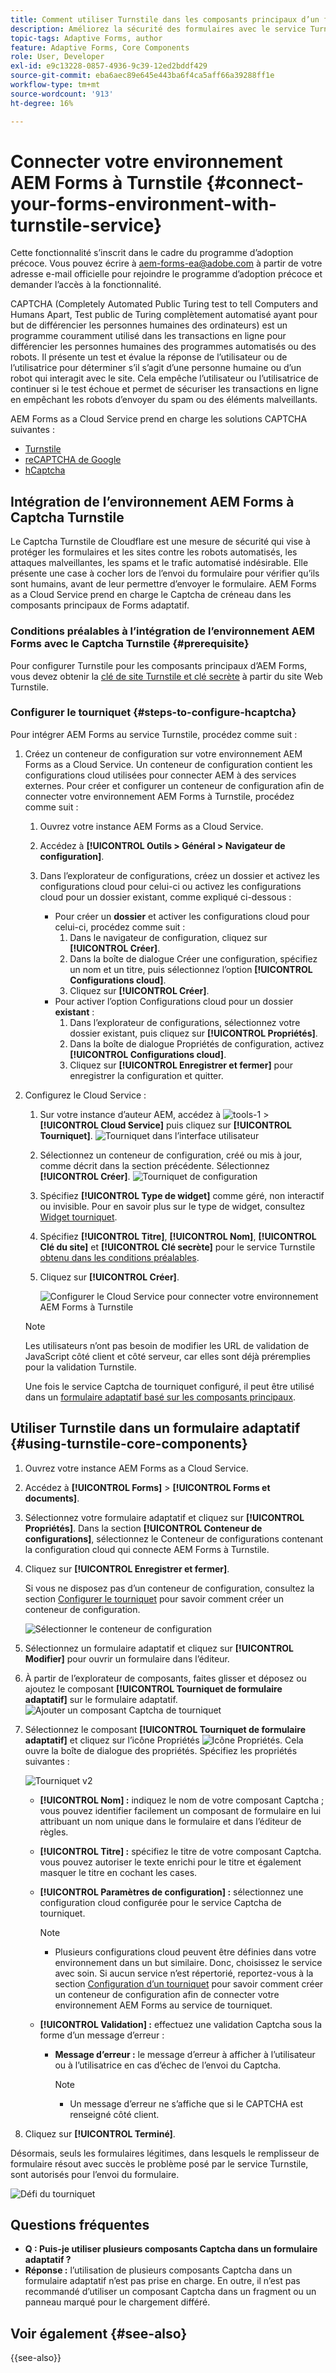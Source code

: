 ```yaml
---
title: Comment utiliser Turnstile dans les composants principaux d’un formulaire adaptatif AEM ?
description: Améliorez la sécurité des formulaires avec le service Turnstile sans effort. Guide détaillé inclus.
topic-tags: Adaptive Forms, author
feature: Adaptive Forms, Core Components
role: User, Developer
exl-id: e9c13228-0857-4936-9c39-12ed2bddf429
source-git-commit: eba6aec89e645e443ba6f4ca5aff66a39288ff1e
workflow-type: tm+mt
source-wordcount: '913'
ht-degree: 16%

---
```


# Connecter votre environnement AEM Forms à Turnstile {#connect-your-forms-environment-with-turnstile-service}

<span class="preview"> Cette fonctionnalité s’inscrit dans le cadre du programme d’adoption précoce. Vous pouvez écrire à aem-forms-ea@adobe.com à partir de votre adresse e-mail officielle pour rejoindre le programme d’adoption précoce et demander l’accès à la fonctionnalité. </span>

CAPTCHA (Completely Automated Public Turing test to tell Computers and Humans Apart, Test public de Turing complètement automatisé ayant pour but de différencier les personnes humaines des ordinateurs) est un programme couramment utilisé dans les transactions en ligne pour différencier les personnes humaines des programmes automatisés ou des robots. Il présente un test et évalue la réponse de l’utilisateur ou de l’utilisatrice pour déterminer s’il s’agit d’une personne humaine ou d’un robot qui interagit avec le site. Cela empêche l’utilisateur ou l’utilisatrice de continuer si le test échoue et permet de sécuriser les transactions en ligne en empêchant les robots d’envoyer du spam ou des éléments malveillants.

AEM Forms as a Cloud Service prend en charge les solutions CAPTCHA suivantes :


* [Turnstile](/help/forms/integrate-adaptive-forms-turnstile-core-components.md)
* [reCAPTCHA de Google](/help/forms/captcha-adaptive-forms-core-components.md)
* [hCaptcha](/help/forms/integrate-adaptive-forms-hcaptcha-core-components.md)

<!-- ![Turnstile](assets/Turnstile-challenge.png)-->

## Intégration de l’environnement AEM Forms à Captcha Turnstile

Le Captcha Turnstile de Cloudflare est une mesure de sécurité qui vise à protéger les formulaires et les sites contre les robots automatisés, les attaques malveillantes, les spams et le trafic automatisé indésirable. Elle présente une case à cocher lors de l’envoi du formulaire pour vérifier qu’ils sont humains, avant de leur permettre d’envoyer le formulaire. AEM Forms as a Cloud Service prend en charge le Captcha de créneau dans les composants principaux de Forms adaptatif.

### Conditions préalables à l’intégration de l’environnement AEM Forms avec le Captcha Turnstile {#prerequisite}

Pour configurer Turnstile pour les composants principaux d’AEM Forms, vous devez obtenir la [clé de site Turnstile et clé secrète](https://developers.cloudflare.com/turnstile/get-started/) à partir du site Web Turnstile.

### Configurer le tourniquet {#steps-to-configure-hcaptcha}

Pour intégrer AEM Forms au service Turnstile, procédez comme suit :

1. Créez un conteneur de configuration sur votre environnement AEM Forms as a Cloud Service. Un conteneur de configuration contient les configurations cloud utilisées pour connecter AEM à des services externes. Pour créer et configurer un conteneur de configuration afin de connecter votre environnement AEM Forms à Turnstile, procédez comme suit :
   1. Ouvrez votre instance AEM Forms as a Cloud Service.
   1. Accédez à **[!UICONTROL Outils > Général > Navigateur de configuration]**.
   1. Dans l’explorateur de configurations, créez un dossier et activez les configurations cloud pour celui-ci ou activez les configurations cloud pour un dossier existant, comme expliqué ci-dessous :

      * Pour créer un **dossier** et activer les configurations cloud pour celui-ci, procédez comme suit :
         1. Dans le navigateur de configuration, cliquez sur **[!UICONTROL Créer]**.
         1. Dans la boîte de dialogue Créer une configuration, spécifiez un nom et un titre, puis sélectionnez l’option **[!UICONTROL Configurations cloud]**.
         1. Cliquez sur **[!UICONTROL Créer]**.
      * Pour activer l’option Configurations cloud pour un dossier **existant** :
         1. Dans l’explorateur de configurations, sélectionnez votre dossier existant, puis cliquez sur **[!UICONTROL Propriétés]**.
         1. Dans la boîte de dialogue Propriétés de configuration, activez **[!UICONTROL Configurations cloud]**.
         1. Cliquez sur **[!UICONTROL Enregistrer et fermer]** pour enregistrer la configuration et quitter.

1. Configurez le Cloud Service :
   1. Sur votre instance d’auteur AEM, accédez à ![tools-1](assets/tools-1.png) > **[!UICONTROL Cloud Service]** puis cliquez sur **[!UICONTROL Tourniquet]**.
      ![Tourniquet dans l’interface utilisateur](assets/turnstile-in-ui.png)
   1. Sélectionnez un conteneur de configuration, créé ou mis à jour, comme décrit dans la section précédente. Sélectionnez **[!UICONTROL Créer]**.
      ![Tourniquet de configuration](assets/config-hcaptcha.png)
   1. Spécifiez **[!UICONTROL Type de widget]** comme géré, non interactif ou invisible. Pour en savoir plus sur le type de widget, consultez [Widget tourniquet](https://developers.cloudflare.com/turnstile/concepts/widget/).
   1. Spécifiez **[!UICONTROL Titre]**, **[!UICONTROL Nom]**, **[!UICONTROL Clé du site]** et **[!UICONTROL Clé secrète]** pour le service Turnstile [obtenu dans les conditions préalables](#prerequisite).
   1. Cliquez sur **[!UICONTROL Créer]**.

      ![Configurer le Cloud Service pour connecter votre environnement AEM Forms à Turnstile](assets/config-turntstile-cc.png)

   >[!NOTE]
   > Les utilisateurs n’ont pas besoin de modifier les URL de validation de JavaScript côté client et côté serveur, car elles sont déjà préremplies pour la validation Turnstile.

   Une fois le service Captcha de tourniquet configuré, il peut être utilisé dans un [formulaire adaptatif basé sur les composants principaux](https://experienceleague.adobe.com/fr/docs/experience-manager-core-components/using/adaptive-forms/introduction).

## Utiliser Turnstile dans un formulaire adaptatif {#using-turnstile-core-components}

1. Ouvrez votre instance AEM Forms as a Cloud Service.
1. Accédez à **[!UICONTROL Forms]** > **[!UICONTROL Forms et documents]**.
1. Sélectionnez votre formulaire adaptatif et cliquez sur **[!UICONTROL Propriétés]**. Dans la section **[!UICONTROL Conteneur de configurations]**, sélectionnez le Conteneur de configurations contenant la configuration cloud qui connecte AEM Forms à Turnstile.
1. Cliquez sur **[!UICONTROL Enregistrer et fermer]**.

   Si vous ne disposez pas d’un conteneur de configuration, consultez la section [Configurer le tourniquet](#steps-to-configure-hcaptcha) pour savoir comment créer un conteneur de configuration.

   ![Sélectionner le conteneur de configuration](/help/forms/assets/captcha-properties.png)

1. Sélectionnez un formulaire adaptatif et cliquez sur **[!UICONTROL Modifier]** pour ouvrir un formulaire dans l’éditeur.
1. À partir de l’explorateur de composants, faites glisser et déposez ou ajoutez le composant **[!UICONTROL Tourniquet de formulaire adaptatif]** sur le formulaire adaptatif.
   ![Ajouter un composant Captcha de tourniquet](/help/forms/assets/turnstile-v2.png)
1. Sélectionnez le composant **[!UICONTROL Tourniquet de formulaire adaptatif]** et cliquez sur l’icône Propriétés ![Icône Propriétés](assets/configure-icon.svg). Cela ouvre la boîte de dialogue des propriétés. Spécifiez les propriétés suivantes :

   ![Tourniquet v2](assets/turnstile-settings-for-v2.png)

   * **[!UICONTROL Nom] :** indiquez le nom de votre composant Captcha ; vous pouvez identifier facilement un composant de formulaire en lui attribuant un nom unique dans le formulaire et dans l’éditeur de règles.
   * **[!UICONTROL Titre] :** spécifiez le titre de votre composant Captcha. vous pouvez autoriser le texte enrichi pour le titre et également masquer le titre en cochant les cases.
   * **[!UICONTROL Paramètres de configuration] :** sélectionnez une configuration cloud configurée pour le service Captcha de tourniquet.
     >[!NOTE]
     >* Plusieurs configurations cloud peuvent être définies dans votre environnement dans un but similaire. Donc, choisissez le service avec soin. Si aucun service n’est répertorié, reportez-vous à la section [Configuration d’un tourniquet](#steps-to-configure-hcaptcha) pour savoir comment créer un conteneur de configuration afin de connecter votre environnement AEM Forms au service de tourniquet.

   * **[!UICONTROL Validation] :** effectuez une validation Captcha sous la forme d’un message d’erreur :

      * **Message d’erreur :** le message d’erreur à afficher à l’utilisateur ou à l’utilisatrice en cas d’échec de l’envoi du Captcha.
        >[!NOTE]
        >* Un message d’erreur ne s’affiche que si le CAPTCHA est renseigné côté client.

1. Cliquez sur **[!UICONTROL Terminé]**.


Désormais, seuls les formulaires légitimes, dans lesquels le remplisseur de formulaire résout avec succès le problème posé par le service Turnstile, sont autorisés pour l’envoi du formulaire.

![Défi du tourniquet](assets/turnstile-challenge.png)


## Questions fréquentes

* **Q : Puis-je utiliser plusieurs composants Captcha dans un formulaire adaptatif ?**
* **Réponse :** l’utilisation de plusieurs composants Captcha dans un formulaire adaptatif n’est pas prise en charge. En outre, il n’est pas recommandé d’utiliser un composant Captcha dans un fragment ou un panneau marqué pour le chargement différé.

## Voir également {#see-also}

{{see-also}}
